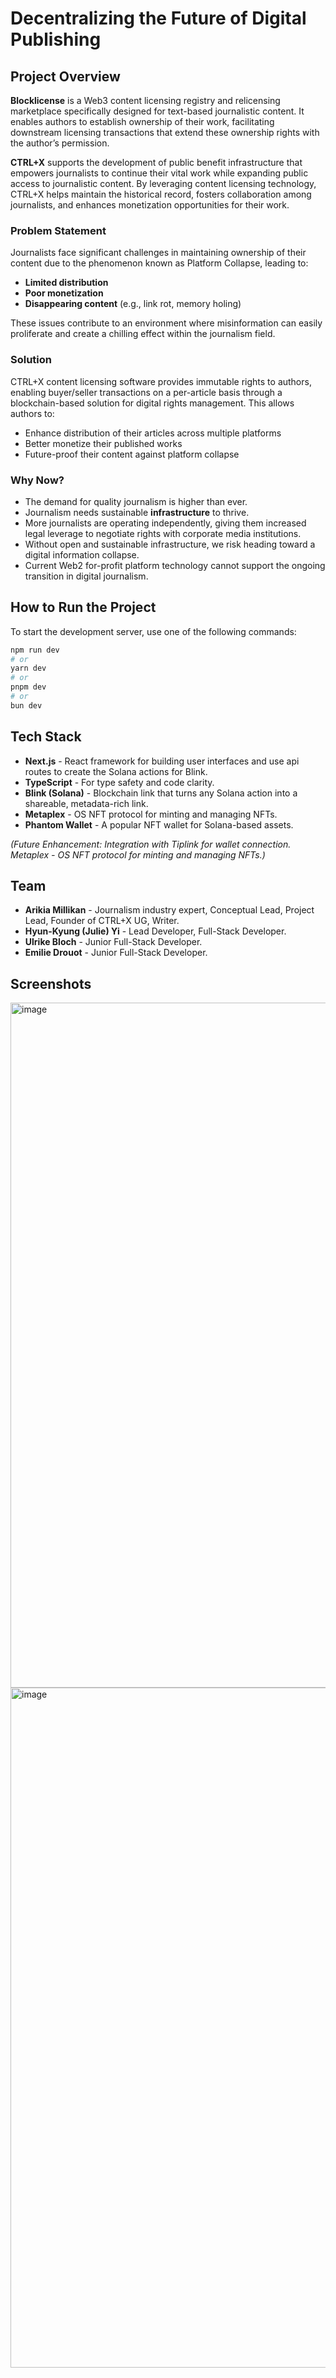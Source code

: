 # Decentralizing the Future of Digital Publishing

## Project Overview

**Blocklicense** is a Web3 content licensing registry and relicensing marketplace specifically designed for text-based journalistic content. It enables authors to establish ownership of their work, facilitating downstream licensing transactions that extend these ownership rights with the author’s permission.

**CTRL+X** supports the development of public benefit infrastructure that empowers journalists to continue their vital work while expanding public access to journalistic content. By leveraging content licensing technology, CTRL+X helps maintain the historical record, fosters collaboration among journalists, and enhances monetization opportunities for their work.

### Problem Statement

Journalists face significant challenges in maintaining ownership of their content due to the phenomenon known as Platform Collapse, leading to:

- **Limited distribution**
- **Poor monetization**
- **Disappearing content** (e.g., link rot, memory holing)

These issues contribute to an environment where misinformation can easily proliferate and create a chilling effect within the journalism field.

### Solution

CTRL+X content licensing software provides immutable rights to authors, enabling buyer/seller transactions on a per-article basis through a blockchain-based solution for digital rights management. This allows authors to:

- Enhance distribution of their articles across multiple platforms
- Better monetize their published works
- Future-proof their content against platform collapse

### Why Now?

- The demand for quality journalism is higher than ever.
- Journalism needs sustainable **infrastructure** to thrive.
- More journalists are operating independently, giving them increased legal leverage to negotiate rights with corporate media institutions.
- Without open and sustainable infrastructure, we risk heading toward a digital information collapse.
- Current Web2 for-profit platform technology cannot support the ongoing transition in digital journalism.

## How to Run the Project

To start the development server, use one of the following commands:

```bash
npm run dev
# or
yarn dev
# or
pnpm dev
# or
bun dev
```

## Tech Stack

- **Next.js** - React framework for building user interfaces and use api routes to create the Solana actions for Blink.
- **TypeScript** - For type safety and code clarity.
- **Blink (Solana)** - Blockchain link that turns any Solana action into a shareable, metadata-rich link.
- **Metaplex** - OS NFT protocol for minting and managing NFTs.
- **Phantom Wallet** - A popular NFT wallet for Solana-based assets.

*(Future Enhancement: 
Integration with Tiplink for wallet connection. 
Metaplex - OS NFT protocol for minting and managing NFTs.)*

## Team

- **Arikia Millikan** - Journalism industry expert, Conceptual Lead, Project Lead, Founder of CTRL+X UG, Writer.
- **Hyun-Kyung (Julie) Yi** - Lead Developer, Full-Stack Developer.
- **Ulrike Bloch** - Junior Full-Stack Developer.
- **Emilie Drouot** - Junior Full-Stack Developer.

## Screenshots
<img width="1096" alt="image" src="https://github.com/user-attachments/assets/86ddb4c9-423c-4933-be76-85b9ee273b1f" />

<img width="1088" alt="image" src="https://github.com/user-attachments/assets/1a3b5cea-55d9-4f6d-9d73-bf496a056f18" />



